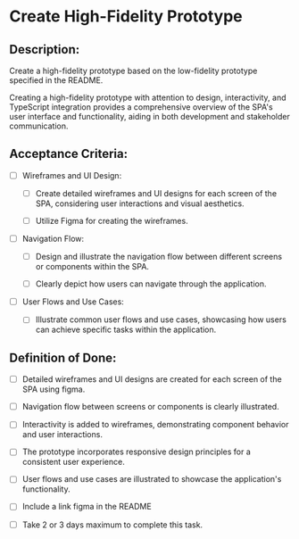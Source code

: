 # Create High-Fidelity Prototype 

## Description:

Create a high-fidelity prototype based on the low-fidelity prototype specified in the README.

Creating a high-fidelity prototype with attention to design, interactivity, and TypeScript integration provides a comprehensive overview of the SPA\'s user interface and functionality, aiding in both development and stakeholder communication.

## Acceptance Criteria:

- [ ] Wireframes and UI Design:

    - [ ]  Create detailed wireframes and UI designs for each screen of the SPA, considering user interactions and visual aesthetics.

    - [ ]  Utilize Figma for creating the wireframes.

- [ ] Navigation Flow:

    - [ ]  Design and illustrate the navigation flow between different screens or components within the SPA.

    - [ ]  Clearly depict how users can navigate through the application.

- [ ] User Flows and Use Cases:

    - [ ]  Illustrate common user flows and use cases, showcasing how users can achieve specific tasks within the application.

## Definition of Done:

- [ ]  Detailed wireframes and UI designs are created for each screen of the SPA using figma.

- [ ]  Navigation flow between screens or components is clearly illustrated.

- [ ]  Interactivity is added to wireframes, demonstrating component behavior and user interactions.

- [ ]  The prototype incorporates responsive design principles for a consistent user experience.

- [ ]  User flows and use cases are illustrated to showcase the application\'s functionality.

- [ ]  Include a link figma in the README

- [ ]  Take 2 or 3 days maximum to complete this task.
